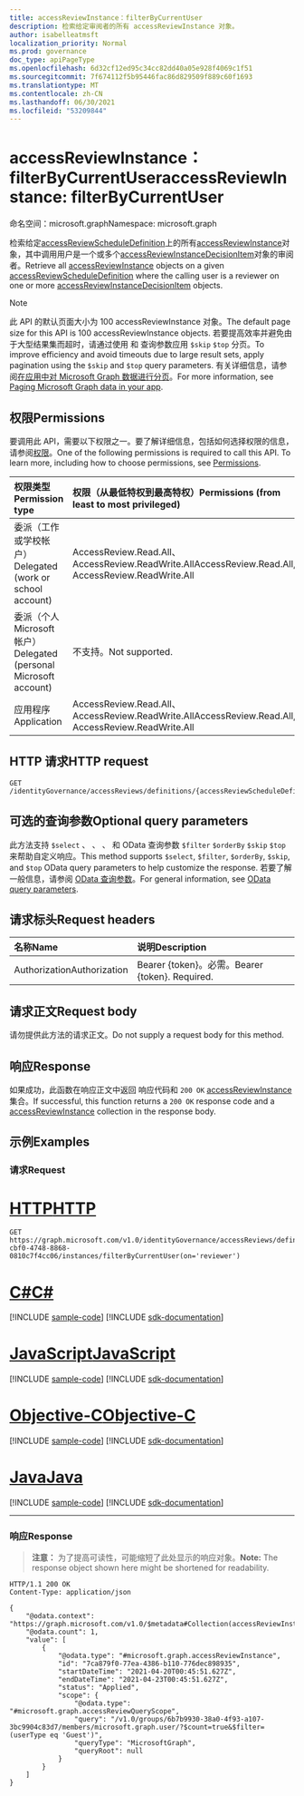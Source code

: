 ```yaml
---
title: accessReviewInstance：filterByCurrentUser
description: 检索给定审阅者的所有 accessReviewInstance 对象。
author: isabelleatmsft
localization_priority: Normal
ms.prod: governance
doc_type: apiPageType
ms.openlocfilehash: 6d32cf12ed95c34cc82dd40a05e928f4069c1f51
ms.sourcegitcommit: 7f674112f5b95446fac86d829509f889c60f1693
ms.translationtype: MT
ms.contentlocale: zh-CN
ms.lasthandoff: 06/30/2021
ms.locfileid: "53209844"
---
```

# <a name="accessreviewinstance-filterbycurrentuser"></a><span data-ttu-id="97dec-103">accessReviewInstance：filterByCurrentUser</span><span class="sxs-lookup"><span data-stu-id="97dec-103">accessReviewInstance: filterByCurrentUser</span></span>
<span data-ttu-id="97dec-104">命名空间：microsoft.graph</span><span class="sxs-lookup"><span data-stu-id="97dec-104">Namespace: microsoft.graph</span></span>

<span data-ttu-id="97dec-105">检索给定[accessReviewScheduleDefinition](../resources/accessreviewscheduledefinition.md)上的所有[accessReviewInstance](../resources/accessreviewinstance.md)对象，其中调用用户是一个或多个[accessReviewInstanceDecisionItem](../resources/accessreviewinstancedecisionitem.md)对象的审阅者。</span><span class="sxs-lookup"><span data-stu-id="97dec-105">Retrieve all [accessReviewInstance](../resources/accessreviewinstance.md) objects on a given [accessReviewScheduleDefinition](../resources/accessreviewscheduledefinition.md) where the calling user is a reviewer on one or more [accessReviewInstanceDecisionItem](../resources/accessreviewinstancedecisionitem.md) objects.</span></span>

>[!NOTE]
><span data-ttu-id="97dec-106">此 API 的默认页面大小为 100 accessReviewInstance 对象。</span><span class="sxs-lookup"><span data-stu-id="97dec-106">The default page size for this API is 100 accessReviewInstance objects.</span></span> <span data-ttu-id="97dec-107">若要提高效率并避免由于大型结果集而超时，请通过使用 和 查询参数应用 `$skip` `$top` 分页。</span><span class="sxs-lookup"><span data-stu-id="97dec-107">To improve efficiency and avoid timeouts due to large result sets, apply pagination using the `$skip` and `$top` query parameters.</span></span> <span data-ttu-id="97dec-108">有关详细信息，请参阅[在应用中对 Microsoft Graph 数据进行分页](/graph/paging)。</span><span class="sxs-lookup"><span data-stu-id="97dec-108">For more information, see [Paging Microsoft Graph data in your app](/graph/paging).</span></span>

## <a name="permissions"></a><span data-ttu-id="97dec-109">权限</span><span class="sxs-lookup"><span data-stu-id="97dec-109">Permissions</span></span>
<span data-ttu-id="97dec-p102">要调用此 API，需要以下权限之一。要了解详细信息，包括如何选择权限的信息，请参阅[权限](/graph/permissions-reference)。</span><span class="sxs-lookup"><span data-stu-id="97dec-p102">One of the following permissions is required to call this API. To learn more, including how to choose permissions, see [Permissions](/graph/permissions-reference).</span></span>

|<span data-ttu-id="97dec-112">权限类型</span><span class="sxs-lookup"><span data-stu-id="97dec-112">Permission type</span></span>|<span data-ttu-id="97dec-113">权限（从最低特权到最高特权）</span><span class="sxs-lookup"><span data-stu-id="97dec-113">Permissions (from least to most privileged)</span></span>|
|:---|:---|
|<span data-ttu-id="97dec-114">委派（工作或学校帐户）</span><span class="sxs-lookup"><span data-stu-id="97dec-114">Delegated (work or school account)</span></span>|<span data-ttu-id="97dec-115">AccessReview.Read.All、AccessReview.ReadWrite.All</span><span class="sxs-lookup"><span data-stu-id="97dec-115">AccessReview.Read.All, AccessReview.ReadWrite.All</span></span>|
|<span data-ttu-id="97dec-116">委派（个人 Microsoft 帐户）</span><span class="sxs-lookup"><span data-stu-id="97dec-116">Delegated (personal Microsoft account)</span></span>|<span data-ttu-id="97dec-117">不支持。</span><span class="sxs-lookup"><span data-stu-id="97dec-117">Not supported.</span></span>|
|<span data-ttu-id="97dec-118">应用程序</span><span class="sxs-lookup"><span data-stu-id="97dec-118">Application</span></span>|<span data-ttu-id="97dec-119">AccessReview.Read.All、AccessReview.ReadWrite.All</span><span class="sxs-lookup"><span data-stu-id="97dec-119">AccessReview.Read.All, AccessReview.ReadWrite.All</span></span>|

## <a name="http-request"></a><span data-ttu-id="97dec-120">HTTP 请求</span><span class="sxs-lookup"><span data-stu-id="97dec-120">HTTP request</span></span>

<!-- {
  "blockType": "ignored"
}
-->
``` http
GET /identityGovernance/accessReviews/definitions/{accessReviewScheduleDefinitionId}/instances/filterByCurrentUser(on='reviewer')
```

## <a name="optional-query-parameters"></a><span data-ttu-id="97dec-121">可选的查询参数</span><span class="sxs-lookup"><span data-stu-id="97dec-121">Optional query parameters</span></span>
<span data-ttu-id="97dec-122">此方法支持 `$select` 、 、 、 和 OData 查询参数 `$filter` `$orderBy` `$skip` `$top` 来帮助自定义响应。</span><span class="sxs-lookup"><span data-stu-id="97dec-122">This method supports `$select`, `$filter`, `$orderBy`, `$skip`, and `$top` OData query parameters to help customize the response.</span></span> <span data-ttu-id="97dec-123">若要了解一般信息，请参阅 [OData 查询参数](/graph/query-parameters)。</span><span class="sxs-lookup"><span data-stu-id="97dec-123">For general information, see [OData query parameters](/graph/query-parameters).</span></span>

## <a name="request-headers"></a><span data-ttu-id="97dec-124">请求标头</span><span class="sxs-lookup"><span data-stu-id="97dec-124">Request headers</span></span>
|<span data-ttu-id="97dec-125">名称</span><span class="sxs-lookup"><span data-stu-id="97dec-125">Name</span></span>|<span data-ttu-id="97dec-126">说明</span><span class="sxs-lookup"><span data-stu-id="97dec-126">Description</span></span>|
|:---|:---|
|<span data-ttu-id="97dec-127">Authorization</span><span class="sxs-lookup"><span data-stu-id="97dec-127">Authorization</span></span>|<span data-ttu-id="97dec-p104">Bearer {token}。必需。</span><span class="sxs-lookup"><span data-stu-id="97dec-p104">Bearer {token}. Required.</span></span>|

## <a name="request-body"></a><span data-ttu-id="97dec-130">请求正文</span><span class="sxs-lookup"><span data-stu-id="97dec-130">Request body</span></span>
<span data-ttu-id="97dec-131">请勿提供此方法的请求正文。</span><span class="sxs-lookup"><span data-stu-id="97dec-131">Do not supply a request body for this method.</span></span>

## <a name="response"></a><span data-ttu-id="97dec-132">响应</span><span class="sxs-lookup"><span data-stu-id="97dec-132">Response</span></span>

<span data-ttu-id="97dec-133">如果成功，此函数在响应正文中返回 响应代码和 `200 OK` [accessReviewInstance](../resources/accessreviewinstance.md) 集合。</span><span class="sxs-lookup"><span data-stu-id="97dec-133">If successful, this function returns a `200 OK` response code and a [accessReviewInstance](../resources/accessreviewinstance.md) collection in the response body.</span></span>

## <a name="examples"></a><span data-ttu-id="97dec-134">示例</span><span class="sxs-lookup"><span data-stu-id="97dec-134">Examples</span></span>

### <a name="request"></a><span data-ttu-id="97dec-135">请求</span><span class="sxs-lookup"><span data-stu-id="97dec-135">Request</span></span>

# <a name="http"></a>[<span data-ttu-id="97dec-136">HTTP</span><span class="sxs-lookup"><span data-stu-id="97dec-136">HTTP</span></span>](#tab/http)
<!-- {
  "blockType": "request",
  "name": "accessreviewinstance_filterbycurrentuser"
}
-->
``` http
GET https://graph.microsoft.com/v1.0/identityGovernance/accessReviews/definitions/e6cafba0-cbf0-4748-8868-0810c7f4cc06/instances/filterByCurrentUser(on='reviewer')
```
# <a name="c"></a>[<span data-ttu-id="97dec-137">C#</span><span class="sxs-lookup"><span data-stu-id="97dec-137">C#</span></span>](#tab/csharp)
[!INCLUDE [sample-code](../includes/snippets/csharp/accessreviewinstance-filterbycurrentuser-csharp-snippets.md)]
[!INCLUDE [sdk-documentation](../includes/snippets/snippets-sdk-documentation-link.md)]

# <a name="javascript"></a>[<span data-ttu-id="97dec-138">JavaScript</span><span class="sxs-lookup"><span data-stu-id="97dec-138">JavaScript</span></span>](#tab/javascript)
[!INCLUDE [sample-code](../includes/snippets/javascript/accessreviewinstance-filterbycurrentuser-javascript-snippets.md)]
[!INCLUDE [sdk-documentation](../includes/snippets/snippets-sdk-documentation-link.md)]

# <a name="objective-c"></a>[<span data-ttu-id="97dec-139">Objective-C</span><span class="sxs-lookup"><span data-stu-id="97dec-139">Objective-C</span></span>](#tab/objc)
[!INCLUDE [sample-code](../includes/snippets/objc/accessreviewinstance-filterbycurrentuser-objc-snippets.md)]
[!INCLUDE [sdk-documentation](../includes/snippets/snippets-sdk-documentation-link.md)]

# <a name="java"></a>[<span data-ttu-id="97dec-140">Java</span><span class="sxs-lookup"><span data-stu-id="97dec-140">Java</span></span>](#tab/java)
[!INCLUDE [sample-code](../includes/snippets/java/accessreviewinstance-filterbycurrentuser-java-snippets.md)]
[!INCLUDE [sdk-documentation](../includes/snippets/snippets-sdk-documentation-link.md)]

---



### <a name="response"></a><span data-ttu-id="97dec-141">响应</span><span class="sxs-lookup"><span data-stu-id="97dec-141">Response</span></span>
><span data-ttu-id="97dec-142">**注意：** 为了提高可读性，可能缩短了此处显示的响应对象。</span><span class="sxs-lookup"><span data-stu-id="97dec-142">**Note:** The response object shown here might be shortened for readability.</span></span>
<!-- {
  "blockType": "response",
  "truncated": true,
  "@odata.type": "Collection(microsoft.graph.accessReviewInstance)"
}
-->
``` http
HTTP/1.1 200 OK
Content-Type: application/json

{
    "@odata.context": "https://graph.microsoft.com/v1.0/$metadata#Collection(accessReviewInstance)",
    "@odata.count": 1,
    "value": [
        {
            "@odata.type": "#microsoft.graph.accessReviewInstance",
            "id": "7ca879f0-77ea-4386-b110-776dec898935",
            "startDateTime": "2021-04-20T00:45:51.627Z",
            "endDateTime": "2021-04-23T00:45:51.627Z",
            "status": "Applied",
            "scope": {
                "@odata.type": "#microsoft.graph.accessReviewQueryScope",
                "query": "/v1.0/groups/6b7b9930-38a0-4f93-a107-3bc9904c83d7/members/microsoft.graph.user/?$count=true&$filter=(userType eq 'Guest')",
                "queryType": "MicrosoftGraph",
                "queryRoot": null
            }
        }
    ]
}
```
